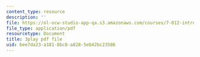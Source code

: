 ```yaml
---
content_type: resource
description: ''
file: https://ol-ocw-studio-app-qa.s3.amazonaws.com/courses/7-012-introduction-to-biology-fall-2004/bee7da23a1818bc8a8285eb42bc23586_Eqom7VcaEKI.pdf
file_type: application/pdf
resourcetype: Document
title: 3play pdf file
uid: bee7da23-a181-8bc8-a828-5eb42bc23586
---
```

